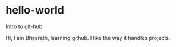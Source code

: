hello-world
===========

Intro to git-hub

Hi, I am Bhaarath, learning github. I like the way it handles projects.
